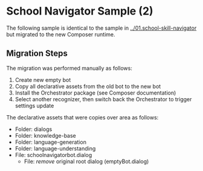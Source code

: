# School Navigator Sample (2)



The following sample is identical to the sample in [../01.school-skill-navigator](../01.school-skill-navigator) but migrated to the new Composer runtime. 

## Migration Steps

The migration was performed manually as follows:

1. Create new empty bot
2. Copy all declarative assets from the old bot to the new bot
3. Install the Orchestrator package (see Composer documentation)
4. Select another recognizer, then switch back the Orchestrator to trigger settings update

The declarative assets that were copies over area as follows:

- Folder: dialogs
- Folder: knowledge-base
- Folder: language-generation
- Folder: language-understanding
- File: schoolnavigatorbot.dialog
  - File: *remove* original root dialog (emptyBot.dialog)